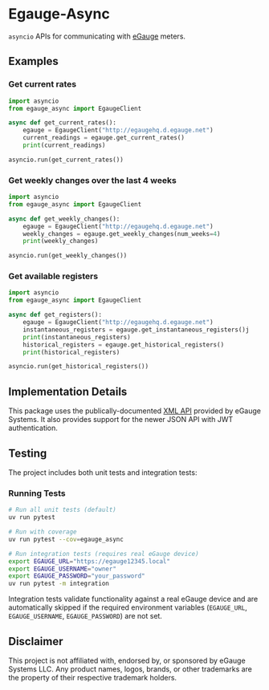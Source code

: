 # Egauge-Async

`asyncio` APIs for communicating with [eGauge](https://www.egauge.net) meters.

## Examples

### Get current rates
```python
import asyncio
from egauge_async import EgaugeClient

async def get_current_rates():
    egauge = EgaugeClient("http://egaugehq.d.egauge.net")
    current_readings = egauge.get_current_rates()
    print(current_readings)

asyncio.run(get_current_rates())
```

### Get weekly changes over the last 4 weeks

```python
import asyncio
from egauge_async import EgaugeClient

async def get_weekly_changes():
    egauge = EgaugeClient("http://egaugehq.d.egauge.net")
    weekly_changes = egauge.get_weekly_changes(num_weeks=4)
    print(weekly_changes)

asyncio.run(get_weekly_changes())
```

### Get available registers

```python
import asyncio
from egauge_async import EgaugeClient

async def get_registers():
    egauge = EgaugeClient("http://egaugehq.d.egauge.net")
    instantaneous_registers = egauge.get_instantaneous_registers()j
    print(instantaneous_registers)
    historical_registers = egauge.get_historical_registers()
    print(historical_registers)

asyncio.run(get_historical_registers())
```

## Implementation Details

This package uses the publically-documented [XML API](https://kb.egauge.net/books/egauge-meter-communication/page/xml-api)
provided by eGauge Systems. It also provides support for the newer JSON API with JWT authentication.

## Testing

The project includes both unit tests and integration tests:

### Running Tests

```bash
# Run all unit tests (default)
uv run pytest

# Run with coverage
uv run pytest --cov=egauge_async

# Run integration tests (requires real eGauge device)
export EGAUGE_URL="https://egauge12345.local"
export EGAUGE_USERNAME="owner"
export EGAUGE_PASSWORD="your_password"
uv run pytest -m integration
```

Integration tests validate functionality against a real eGauge device and are automatically skipped if the required environment variables (`EGAUGE_URL`, `EGAUGE_USERNAME`, `EGAUGE_PASSWORD`) are not set.

## Disclaimer

This project is not affiliated with, endorsed by, or sponsored by eGauge Systems LLC. Any
product names, logos, brands, or other trademarks are the property of their respective
trademark holders.
